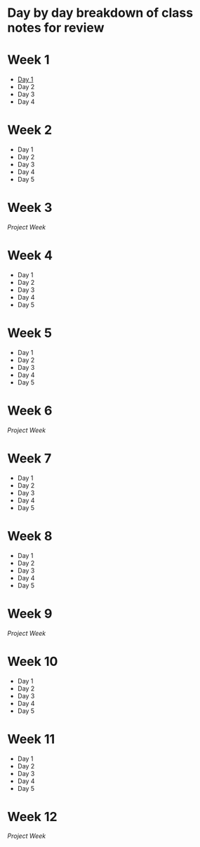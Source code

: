 # Day by day breakdown of class notes for review

# Week 1
- [Day 1](https://gist.github.com/DavidBindloss/ffc908714cab9c352dd828fd3d8365aa)
- Day 2
- Day 3
- Day 4

# Week 2
- Day 1
- Day 2
- Day 3
- Day 4
- Day 5

# Week 3
_Project Week_

# Week 4
- Day 1
- Day 2
- Day 3
- Day 4
- Day 5

# Week 5
- Day 1
- Day 2
- Day 3
- Day 4
- Day 5

# Week 6
_Project Week_

# Week 7
- Day 1
- Day 2
- Day 3
- Day 4
- Day 5

# Week 8
- Day 1
- Day 2
- Day 3
- Day 4
- Day 5

# Week 9
_Project Week_

# Week 10
- Day 1
- Day 2
- Day 3
- Day 4
- Day 5

# Week 11
- Day 1
- Day 2
- Day 3
- Day 4
- Day 5

# Week 12
_Project Week_
